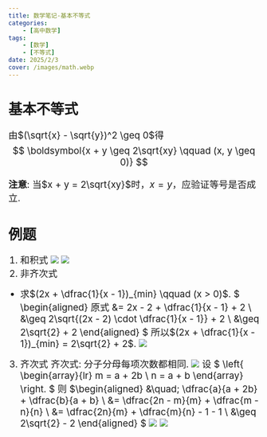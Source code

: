 ```yaml
---
title: 数学笔记-基本不等式
categories:
    - [高中数学]
tags:
    - [数学]
    - [不等式]
date: 2025/2/3
cover: /images/math.webp
---
```

# 基本不等式
由$(\sqrt{x} - \sqrt{y})^2 \geq 0$得
$$
\boldsymbol{x + y \geq 2\sqrt{xy} \qquad (x, y \geq 0)}
$$

**注意**: 当$x + y = 2\sqrt{xy}$时，$x = y$，应验证等号是否成立.
# 例题
1. 和积式
![](/images/Maths/基本不等式/1.png)
![](/images/Maths/基本不等式/2.png)
2. 非齐次式
- 求$(2x + \dfrac{1}{x - 1})_{min} \qquad (x > 0)$.
$
\begin{aligned}
原式 &= 2x - 2 + \dfrac{1}{x - 1} + 2 \\
&\geq 2\sqrt{(2x - 2) \cdot \dfrac{1}{x - 1}} + 2 \\
&\geq 2\sqrt{2} + 2
\end{aligned}
$
所以$(2x + \dfrac{1}{x - 1})_{min} = 2\sqrt{2} + 2$.
![](/images/Maths/基本不等式/3.png)
3. 齐次式
齐次式: 分子分母每项次数都相同.
![](/images/Maths/基本不等式/4.png)
设
$
\left\{
    \begin{array}{lr}
        m = a + 2b \\
        n = a + b
    \end{array}
\right.
$
则
$\begin{aligned}
&\quad\; \dfrac{a}{a + 2b} + \dfrac{b}{a + b} \\
&= \dfrac{2n - m}{m} + \dfrac{m - n}{n} \\
&= \dfrac{2n}{m} + \dfrac{m}{n} - 1 - 1 \\
&\geq 2\sqrt{2} - 2
\end{aligned}
$
![](/images/Maths/基本不等式/5.png)
![](/images/Maths/基本不等式/6.png)
<style>
    p {font-size: 14pt;}
    li {font-size: 14pt;}
    center {font-size: 16pt;}
</style>